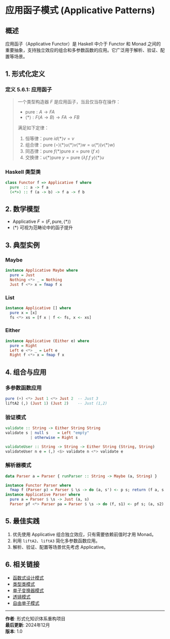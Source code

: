 # 应用函子模式 (Applicative Patterns)

## 概述

应用函子（Applicative Functor）是 Haskell 中介于 Functor 和 Monad 之间的重要抽象，支持独立效应的组合和多参数函数的应用。它广泛用于解析、验证、配置等场景。

## 1. 形式化定义

### 定义 5.6.1: 应用函子

> 一个类型构造器 $F$ 是应用函子，当且仅当存在操作：
>
> - $\text{pure}: A \to F A$
> - $\langle*\rangle: F (A \to B) \to F A \to F B$
>
> 满足如下定律：
>
> 1. 恒等律：$\text{pure}\ id \langle*\rangle v = v$
> 2. 组合律：$\text{pure}\ (\circ) \langle*\rangle u \langle*\rangle v \langle*\rangle w = u \langle*\rangle (v \langle*\rangle w)$
> 3. 同态律：$\text{pure}\ f \langle*\rangle \text{pure}\ x = \text{pure}\ (f\ x)$
> 4. 交换律：$u \langle*\rangle \text{pure}\ y = \text{pure}\ (\lambda f. f\ y) \langle*\rangle u$

### Haskell 类型类

```haskell
class Functor f => Applicative f where
  pure  :: a -> f a
  (<*>) :: f (a -> b) -> f a -> f b
```

## 2. 数学模型

- $\text{Applicative}~F = (F, \text{pure}, \langle*\rangle)$
- $\langle*\rangle$ 可视为范畴论中的函子提升

## 3. 典型实例

### Maybe

```haskell
instance Applicative Maybe where
  pure = Just
  Nothing <*> _ = Nothing
  Just f <*> x = fmap f x
```

### List

```haskell
instance Applicative [] where
  pure x = [x]
  fs <*> xs = [f x | f <- fs, x <- xs]
```

### Either

```haskell
instance Applicative (Either e) where
  pure = Right
  Left e <*> _ = Left e
  Right f <*> x = fmap f x
```

## 4. 组合与应用

### 多参数函数应用

```haskell
pure (+) <*> Just 1 <*> Just 2  -- Just 3
liftA2 (,) (Just 1) (Just 2)    -- Just (1,2)
```

### 验证模式

```haskell
validate :: String -> Either String String
validate s | null s    = Left "empty"
           | otherwise = Right s

validateUser :: String -> String -> Either String (String, String)
validateUser n e = (,) <$> validate n <*> validate e
```

### 解析器模式

```haskell
data Parser a = Parser { runParser :: String -> Maybe (a, String) }

instance Functor Parser where
  fmap f (Parser p) = Parser $ \s -> do (a, s') <- p s; return (f a, s')
instance Applicative Parser where
  pure a = Parser $ \s -> Just (a, s)
  Parser pf <*> Parser pa = Parser $ \s -> do (f, s1) <- pf s; (a, s2) <- pa s1; return (f a, s2)
```

## 5. 最佳实践

1. 优先使用 Applicative 组合独立效应，只有需要依赖前值时才用 Monad。
2. 利用 `liftA2`、`liftA3` 简化多参数函数应用。
3. 解析、验证、配置等场景优先考虑 Applicative。

## 6. 相关链接

- [函数式设计模式](./01-Functional-Design-Patterns.md)
- [类型类模式](./02-Type-Class-Patterns.md)
- [单子变换器模式](./03-Monad-Transformer-Patterns.md)
- [透镜模式](./04-Lens-Patterns.md)
- [自由单子模式](./05-Free-Monad-Patterns.md)

---

**作者**: 形式化知识体系重构项目  
**最后更新**: 2024年12月  
**版本**: 1.0
